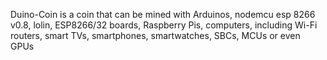 Duino-Coin is a coin that can be mined with
Arduinos,
nodemcu esp 8266 v0.8,
lolin,
 ESP8266/32 boards,
 Raspberry Pis,
 computers,
 including Wi-Fi routers,
 smart TVs, 
 smartphones, 
 smartwatches,
 SBCs,
 MCUs or even GPUs
